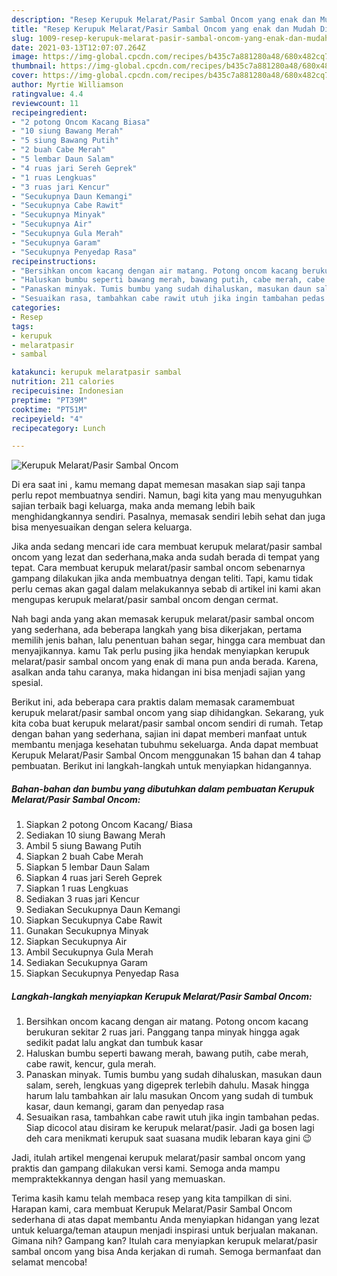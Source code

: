 ```yaml
---
description: "Resep Kerupuk Melarat/Pasir Sambal Oncom yang enak dan Mudah Dibuat"
title: "Resep Kerupuk Melarat/Pasir Sambal Oncom yang enak dan Mudah Dibuat"
slug: 1009-resep-kerupuk-melarat-pasir-sambal-oncom-yang-enak-dan-mudah-dibuat
date: 2021-03-13T12:07:07.264Z
image: https://img-global.cpcdn.com/recipes/b435c7a881280a48/680x482cq70/kerupuk-melaratpasir-sambal-oncom-foto-resep-utama.jpg
thumbnail: https://img-global.cpcdn.com/recipes/b435c7a881280a48/680x482cq70/kerupuk-melaratpasir-sambal-oncom-foto-resep-utama.jpg
cover: https://img-global.cpcdn.com/recipes/b435c7a881280a48/680x482cq70/kerupuk-melaratpasir-sambal-oncom-foto-resep-utama.jpg
author: Myrtie Williamson
ratingvalue: 4.4
reviewcount: 11
recipeingredient:
- "2 potong Oncom Kacang Biasa"
- "10 siung Bawang Merah"
- "5 siung Bawang Putih"
- "2 buah Cabe Merah"
- "5 lembar Daun Salam"
- "4 ruas jari Sereh Geprek"
- "1 ruas Lengkuas"
- "3 ruas jari Kencur"
- "Secukupnya Daun Kemangi"
- "Secukupnya Cabe Rawit"
- "Secukupnya Minyak"
- "Secukupnya Air"
- "Secukupnya Gula Merah"
- "Secukupnya Garam"
- "Secukupnya Penyedap Rasa"
recipeinstructions:
- "Bersihkan oncom kacang dengan air matang. Potong oncom kacang berukuran sekitar 2 ruas jari. Panggang tanpa minyak hingga agak sedikit padat lalu angkat dan tumbuk kasar"
- "Haluskan bumbu seperti bawang merah, bawang putih, cabe merah, cabe rawit, kencur, gula merah."
- "Panaskan minyak. Tumis bumbu yang sudah dihaluskan, masukan daun salam, sereh, lengkuas yang digeprek terlebih dahulu. Masak hingga harum lalu tambahkan air lalu masukan Oncom yang sudah di tumbuk kasar, daun kemangi, garam dan penyedap rasa"
- "Sesuaikan rasa, tambahkan cabe rawit utuh jika ingin tambahan pedas. Siap dicocol atau disiram ke kerupuk melarat/pasir. Jadi ga bosen lagi deh cara menikmati kerupuk saat suasana mudik lebaran kaya gini 😉"
categories:
- Resep
tags:
- kerupuk
- melaratpasir
- sambal

katakunci: kerupuk melaratpasir sambal 
nutrition: 211 calories
recipecuisine: Indonesian
preptime: "PT39M"
cooktime: "PT51M"
recipeyield: "4"
recipecategory: Lunch

---
```



![Kerupuk Melarat/Pasir Sambal Oncom](https://img-global.cpcdn.com/recipes/b435c7a881280a48/680x482cq70/kerupuk-melaratpasir-sambal-oncom-foto-resep-utama.jpg)

Di era  saat ini , kamu memang dapat memesan masakan siap saji tanpa perlu repot membuatnya sendiri. Namun, bagi kita yang mau menyuguhkan sajian terbaik bagi keluarga, maka anda memang lebih baik menghidangkannya sendiri. Pasalnya, memasak sendiri lebih sehat dan juga bisa menyesuaikan dengan selera keluarga.

Jika anda sedang mencari ide cara membuat kerupuk melarat/pasir sambal oncom yang lezat dan sederhana,maka anda sudah berada di tempat yang tepat. Cara membuat kerupuk melarat/pasir sambal oncom  sebenarnya gampang dilakukan jika anda membuatnya dengan teliti. Tapi, kamu tidak perlu cemas akan gagal dalam melakukannya 
sebab di artikel ini kami akan mengupas kerupuk melarat/pasir sambal oncom dengan cermat.  



Nah bagi anda yang akan memasak kerupuk melarat/pasir sambal oncom yang sederhana, ada beberapa langkah yang bisa dikerjakan, pertama memilih jenis bahan, lalu penentuan bahan segar, hingga cara membuat dan menyajikannya. kamu Tak perlu pusing jika hendak menyiapkan kerupuk melarat/pasir sambal oncom yang enak di mana pun anda berada. Karena, asalkan anda  tahu caranya, maka hidangan ini bisa menjadi sajian yang spesial.

Berikut ini, ada beberapa cara praktis  dalam memasak caramembuat kerupuk melarat/pasir sambal oncom yang siap dihidangkan. Sekarang, yuk kita coba buat kerupuk melarat/pasir sambal oncom sendiri di rumah. Tetap dengan bahan yang sederhana, sajian ini dapat memberi manfaat untuk membantu menjaga kesehatan tubuhmu sekeluarga. Anda dapat membuat Kerupuk Melarat/Pasir Sambal Oncom menggunakan 15 bahan dan 4 tahap pembuatan. Berikut ini langkah-langkah untuk menyiapkan hidangannya.

<!--inarticleads1-->

##### Bahan-bahan dan bumbu yang dibutuhkan dalam pembuatan Kerupuk Melarat/Pasir Sambal Oncom:

1. Siapkan 2 potong Oncom Kacang/ Biasa
1. Sediakan 10 siung Bawang Merah
1. Ambil 5 siung Bawang Putih
1. Siapkan 2 buah Cabe Merah
1. Siapkan 5 lembar Daun Salam
1. Siapkan 4 ruas jari Sereh Geprek
1. Siapkan 1 ruas Lengkuas
1. Sediakan 3 ruas jari Kencur
1. Sediakan Secukupnya Daun Kemangi
1. Siapkan Secukupnya Cabe Rawit
1. Gunakan Secukupnya Minyak
1. Siapkan Secukupnya Air
1. Ambil Secukupnya Gula Merah
1. Sediakan Secukupnya Garam
1. Siapkan Secukupnya Penyedap Rasa




<!--inarticleads2-->

##### Langkah-langkah menyiapkan Kerupuk Melarat/Pasir Sambal Oncom:

1. Bersihkan oncom kacang dengan air matang. Potong oncom kacang berukuran sekitar 2 ruas jari. Panggang tanpa minyak hingga agak sedikit padat lalu angkat dan tumbuk kasar
1. Haluskan bumbu seperti bawang merah, bawang putih, cabe merah, cabe rawit, kencur, gula merah.
1. Panaskan minyak. Tumis bumbu yang sudah dihaluskan, masukan daun salam, sereh, lengkuas yang digeprek terlebih dahulu. Masak hingga harum lalu tambahkan air lalu masukan Oncom yang sudah di tumbuk kasar, daun kemangi, garam dan penyedap rasa
1. Sesuaikan rasa, tambahkan cabe rawit utuh jika ingin tambahan pedas. Siap dicocol atau disiram ke kerupuk melarat/pasir. Jadi ga bosen lagi deh cara menikmati kerupuk saat suasana mudik lebaran kaya gini 😉




Jadi, itulah artikel mengenai  kerupuk melarat/pasir sambal oncom  yang praktis dan gampang dilakukan versi kami. Semoga anda mampu mempraktekkannya dengan hasil yang memuaskan. 

Terima kasih kamu telah membaca resep yang kita tampilkan di sini. Harapan kami, cara membuat  Kerupuk Melarat/Pasir Sambal Oncom sederhana di atas dapat membantu Anda menyiapkan hidangan yang lezat untuk keluarga/teman ataupun menjadi inspirasi untuk berjualan makanan. Gimana nih? Gampang kan? Itulah cara menyiapkan kerupuk melarat/pasir sambal oncom yang bisa Anda kerjakan di rumah. Semoga bermanfaat dan selamat mencoba!

